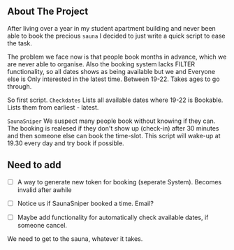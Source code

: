 <!-- ABOUT THE PROJECT -->
## About The Project
After living over a year in my student apartment building and never been able to book the precious `sauna` I decided to just write a quick script to ease the task.

The problem we face now is that people book months in advance, which we are never able to organise. Also the booking system lacks FILTER functionality, so all dates shows as being available but we and Everyone else is Only interested in the latest time. Between 19-22. Takes ages to go through.

So first script.
`Checkdates` Lists all available dates where 19-22 is Bookable. Lists them from earliest - latest.

`SaunaSniper` We suspect many people book without knowing if they can. The booking is realesed if they don't show up (check-in) after 30 minutes and then someone else can book the time-slot. This script will wake-up at 19.30 every day and try book if possible. 

<!-- Need to add -->
## Need to add

- [ ] A way to generate new token for booking (seperate System). Becomes invalid after awhile
- [ ] Notice us if SaunaSniper booked a time. Email?
- [ ] Maybe add functionality for automatically check available dates, if someone cancel.


We need to get to the sauna, whatever it takes.


